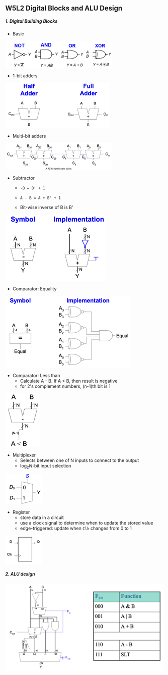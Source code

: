 ## W5L2 Digital Blocks and ALU Design

##### 1. Digital Building Blocks

-   Basic 

<img src="assets/Screenshot 2023-03-27 at 23.44.18.png" alt="Screenshot 2023-03-27 at 23.44.18" style="zoom:33%;" />

-   1-bit adders

<img src="assets/Screenshot 2023-03-27 at 23.47.48.png" alt="Screenshot 2023-03-27 at 23.47.48" style="zoom:33%;" />

-   Multi-bit adders

<img src="assets/Screenshot 2023-03-27 at 23.48.16.png" alt="Screenshot 2023-03-27 at 23.48.16" style="zoom:33%;" />

-   Subtractor

    -   `-B = B' + 1`

    -   `A - B = A + B' + 1 `

    -   Bit-wise inverse of B is B'

<img src="assets/Screenshot 2023-03-27 at 23.48.47.png" alt="Screenshot 2023-03-27 at 23.48.47" style="zoom:33%;" />

-   Comparator: Equality

<img src="assets/Screenshot 2023-03-27 at 23.50.37.png" alt="Screenshot 2023-03-27 at 23.50.37" style="zoom:40%;" />

-   Comparator: Less than
    -   Calculate A - B. If A < B, then result is negative
    -   for 2's complement numbers, (n-1)th bit is 1

<img src="assets/Screenshot 2023-03-27 at 23.52.04.png" alt="Screenshot 2023-03-27 at 23.52.04" style="zoom:25%;" />

-   Multiplexer
    -   Selects between one of N inputs to connect to the output
    -   $\log_{2}{N}$-bit input selection

<img src="assets/Screenshot 2023-03-28 at 00.02.48.png" alt="Screenshot 2023-03-28 at 00.02.48" style="zoom:25%;" />

-   Register
    -   store data in a circuit
    -   use a clock signal to determine when to update the stored value
    -   edge-triggered: update when `Clk` changes from 0 to 1

<img src="assets/Screenshot 2023-04-22 at 22.03.26.png" alt="Screenshot 2023-04-22 at 22.03.26" style="zoom:40%;" />



##### 2. ALU design

<img src="assets/Screenshot 2023-04-22 at 22.04.32.png" alt="Screenshot 2023-04-22 at 22.04.32" style="zoom:50%;" />

















